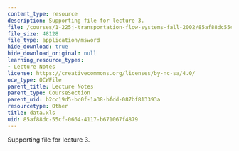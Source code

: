 ```yaml
---
content_type: resource
description: Supporting file for lecture 3.
file: /courses/1-225j-transportation-flow-systems-fall-2002/85af88dc55cf06644117b671067f4879_data.xls
file_size: 48128
file_type: application/msword
hide_download: true
hide_download_original: null
learning_resource_types:
- Lecture Notes
license: https://creativecommons.org/licenses/by-nc-sa/4.0/
ocw_type: OCWFile
parent_title: Lecture Notes
parent_type: CourseSection
parent_uid: b2cc19d5-bc0f-1a38-bfdd-087bf813393a
resourcetype: Other
title: data.xls
uid: 85af88dc-55cf-0664-4117-b671067f4879
---
```

Supporting file for lecture 3.